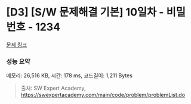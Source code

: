 # [D3] [S/W 문제해결 기본] 10일차 - 비밀번호 - 1234 

[문제 링크](https://swexpertacademy.com/main/code/problem/problemDetail.do?contestProbId=AV14_DEKAJcCFAYD) 

### 성능 요약

메모리: 26,516 KB, 시간: 178 ms, 코드길이: 1,211 Bytes



> 출처: SW Expert Academy, https://swexpertacademy.com/main/code/problem/problemList.do